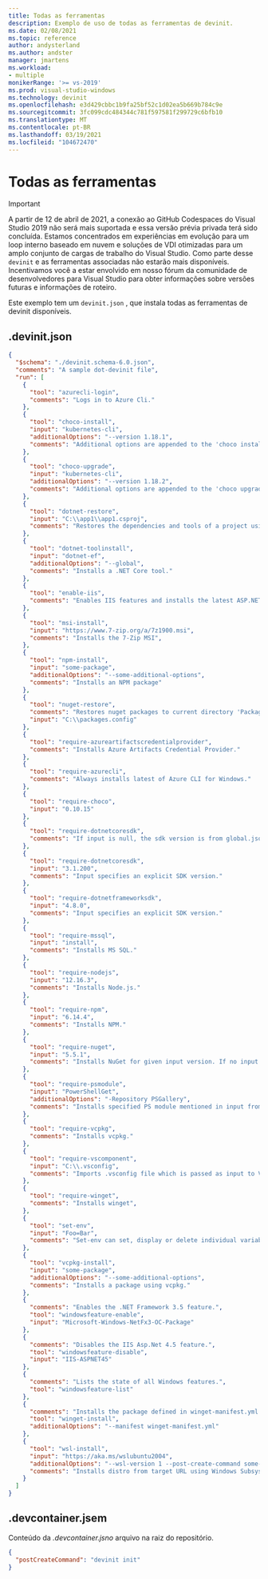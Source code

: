 ```yaml
---
title: Todas as ferramentas
description: Exemplo de uso de todas as ferramentas de devinit.
ms.date: 02/08/2021
ms.topic: reference
author: andysterland
ms.author: andster
manager: jmartens
ms.workload:
- multiple
monikerRange: '>= vs-2019'
ms.prod: visual-studio-windows
ms.technology: devinit
ms.openlocfilehash: e3d429cbbc1b9fa25bf52c1d02ea5b669b784c9e
ms.sourcegitcommit: 3fc099cdc484344c781f597581f299729c6bfb10
ms.translationtype: MT
ms.contentlocale: pt-BR
ms.lasthandoff: 03/19/2021
ms.locfileid: "104672470"
---
```

# <a name="all-tools"></a>Todas as ferramentas

> [!IMPORTANT]
> A partir de 12 de abril de 2021, a conexão ao GitHub Codespaces do Visual Studio 2019 não será mais suportada e essa versão prévia privada terá sido concluída. Estamos concentrados em experiências em evolução para um loop interno baseado em nuvem e soluções de VDI otimizadas para um amplo conjunto de cargas de trabalho do Visual Studio. Como parte desse `devinit` e as ferramentas associadas não estarão mais disponíveis. Incentivamos você a estar envolvido em nosso fórum da comunidade de desenvolvedores para Visual Studio para obter informações sobre versões futuras e informações de roteiro.

Este exemplo tem um `devinit.json` , que instala todas as ferramentas de devinit disponíveis.

## <a name="devinitjson"></a>.devinit.json

```json
{
  "$schema": "./devinit.schema-6.0.json",
  "comments": "A sample dot-devinit file",
  "run": [
    {
      "tool": "azurecli-login",
      "comments": "Logs in to Azure Cli."
    },
    {
      "tool": "choco-install",
      "input": "kubernetes-cli",
      "additionalOptions": "--version 1.18.1",
      "comments": "Additional options are appended to the 'choco install' command line. In this case, we pass in the specific package version to install."
    },
    {
      "tool": "choco-upgrade",
      "input": "kubernetes-cli",
      "additionalOptions": "--version 1.18.2",
      "comments": "Additional options are appended to the 'choco upgrade' command line. In this case, we pass in the specific package version to install."
    },
    {
      "tool": "dotnet-restore",
      "input": "C:\\app1\\app1.csproj",
      "comments": "Restores the dependencies and tools of a project using .NET Core. Input can be used to provide .sln path or project file path."
    },
    {
      "tool": "dotnet-toolinstall",
      "input": "dotnet-ef",
      "additionalOptions": "--global",
      "comments": "Installs a .NET Core tool."
    },
    {
      "tool": "enable-iis",
      "comments": "Enables IIS features and installs the latest ASP.NET hosting bundle."
    },
    {
      "tool": "msi-install",
      "input": "https://www.7-zip.org/a/7z1900.msi",
      "comments": "Installs the 7-Zip MSI",
    },
    {
      "tool": "npm-install",
      "input": "some-package",
      "additionalOptions": "--some-additional-options",
      "comments": "Installs an NPM package"
    },
    {
      "tool": "nuget-restore",
      "comments": "Restores nuget packages to current directory 'Packages' folder. Input is optional and used for packages.config path.",
      "input": "C:\\packages.config"
    },
    {
      "tool": "require-azureartifactscredentialprovider",
      "comments": "Installs Azure Artifacts Credential Provider."
    },
    {
      "tool": "require-azurecli",
      "comments": "Always installs latest of Azure CLI for Windows."
    },
    {
      "tool": "require-choco",
      "input": "0.10.15"
    },
    {
      "tool": "require-dotnetcoresdk",
      "comments": "If input is null, the sdk version is from global.json if it exists; otherwise, current LTS version."
    },
    {
      "tool": "require-dotnetcoresdk",
      "input": "3.1.200",
      "comments": "Input specifies an explicit SDK version."
    },
    {
      "tool": "require-dotnetframeworksdk",
      "input": "4.8.0",
      "comments": "Input specifies an explicit SDK version."
    },
    {
      "tool": "require-mssql",
      "input": "install",
      "comments": "Installs MS SQL."
    },
    {
      "tool": "require-nodejs",
      "input": "12.16.3",
      "comments": "Installs Node.js."
    },
    {
      "tool": "require-npm",
      "input": "6.14.4",
      "comments": "Installs NPM."
    },
    {
      "tool": "require-nuget",
      "input": "5.5.1",
      "comments": "Installs NuGet for given input version. If no input given, then installs latest."
    },
    {
      "tool": "require-psmodule",
      "input": "PowerShellGet",
      "additionalOptions": "-Repository PSGallery",
      "comments": "Installs specified PS module mentioned in input from PSGallery, unless repository mentioned in additional options."
    },
    {
      "tool": "require-vcpkg",
      "comments": "Installs vcpkg."
    },
    {
      "tool": "require-vscomponent",
      "input": "C:\\.vsconfig",
      "comments": "Imports .vsconfig file which is passed as input to Visual Studio."
    },
    {
      "tool": "require-winget",
      "comments": "Installs winget",
    },
    {
      "tool": "set-env",
      "input": "Foo=Bar",
      "comments": "Set-env can set, display or delete individual variables and can display all variables."
    },
    {
      "tool": "vcpkg-install",
      "input": "some-package",
      "additionalOptions": "--some-additional-options",
      "comments": "Installs a package using vcpkg."
    },
    {
      "comments": "Enables the .NET Framework 3.5 feature.",
      "tool": "windowsfeature-enable",
      "input": "Microsoft-Windows-NetFx3-OC-Package"
    },
    {
      "comments": "Disables the IIS Asp.Net 4.5 feature.",
      "tool": "windowsfeature-disable",
      "input": "IIS-ASPNET45"
    },
    {
      "comments": "Lists the state of all Windows features.",
      "tool": "windowsfeature-list"
    },
    {
      "comments": "Installs the package defined in winget-manifest.yml.",
      "tool": "winget-install",
      "additionalOptions": "--manifest winget-manifest.yml"
    },
    {
      "tool": "wsl-install",
      "input": "https://aka.ms/wslubuntu2004",
      "additionalOptions": "--wsl-version 1 --post-create-command some-post-create-command",
      "comments": "Installs distro from target URL using Windows Subsystem for Linux."
    }
  ]
}
```

## <a name="devcontainerjson"></a>.devcontainer.jsem

Conteúdo da _.devcontainer.jsno_ arquivo na raiz do repositório.

```json
{
  "postCreateCommand": "devinit init"
}
```
